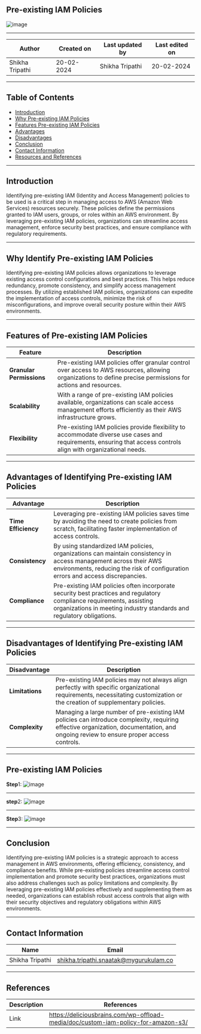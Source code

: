 ## Pre-existing IAM Policies
![image](https://github.com/avengers-p7/Documentation/assets/156056746/ef3954ab-e2ee-4310-b4ce-af2862ccd7f5)

***
| Author | Created on | Last updated by | Last edited on |
|--------|------------|-----------------|----------------|
|Shikha Tripathi| 20-02-2024 | Shikha Tripathi | 20-02-2024|

***
## Table of Contents
+ [Introduction](#Introduction)
+  [Why Pre-existing IAM Policies ](#WhyPre-existingIAMPolicies)
+ [Features Pre-existing IAM Policies ](#FeaturesPre-existingIAMPolicies)
+ [Advantages](#Advantages)
+ [Disadvantages](#Disadvantages)
+ [Conclusion](#Conclusion)
+ [Contact Information](#Contact-Information)
+ [Resources and References](#Resources-and-References)

***
## Introduction
Identifying pre-existing IAM (Identity and Access Management) policies to be used is a critical step in managing access to AWS (Amazon Web Services) resources securely. These policies define the permissions granted to IAM users, groups, or roles within an AWS environment. By leveraging pre-existing IAM policies, organizations can streamline access management, enforce security best practices, and ensure compliance with regulatory requirements.

***
## Why Identify Pre-existing IAM Policies
Identifying pre-existing IAM policies allows organizations to leverage existing access control configurations and best practices. This helps reduce redundancy, promote consistency, and simplify access management processes. By utilizing established IAM policies, organizations can expedite the implementation of access controls, minimize the risk of misconfigurations, and improve overall security posture within their AWS environments.

****
## Features of Pre-existing IAM Policies
| Feature	| Description |
|---------|-------------|
| **Granular Permissions**	| Pre-existing IAM policies offer granular control over access to AWS resources, allowing organizations to define precise permissions for actions and resources.|
| **Scalability**	 | With a range of pre-existing IAM policies available, organizations can scale access management efforts efficiently as their AWS infrastructure grows.|
| **Flexibility**| Pre-existing IAM policies provide flexibility to accommodate diverse use cases and requirements, ensuring that access controls align with organizational needs.|

***
## Advantages of Identifying Pre-existing IAM Policies
| Advantage	| Description |
|-----------|-------------|
| **Time Efficiency**| Leveraging pre-existing IAM policies saves time by avoiding the need to create policies from scratch, facilitating faster implementation of access controls.|
| **Consistency**	| By using standardized IAM policies, organizations can maintain consistency in access management across their AWS environments, reducing the risk of configuration errors and access discrepancies.|
| **Compliance**	| Pre-existing IAM policies often incorporate security best practices and regulatory compliance requirements, assisting organizations in meeting industry standards and regulatory obligations.|

***
## Disadvantages of Identifying Pre-existing IAM Policies
| Disadvantage |	Description |
|--------------|--------------|
| **Limitations**	| Pre-existing IAM policies may not always align perfectly with specific organizational requirements, necessitating customization or the creation of supplementary policies.|
| **Complexity**	| Managing a large number of pre-existing IAM policies can introduce complexity, requiring effective organization, documentation, and ongoing review to ensure proper access controls.|


***
## Pre-existing IAM Policies
**Step**1: 
![image](https://github.com/avengers-p7/Documentation/assets/156056746/8cf615e0-1881-4e0e-829a-6bd9a3c5bf7a)
***
**step**2:
![image](https://github.com/avengers-p7/Documentation/assets/156056746/88763758-06f9-4ae2-a202-3fd1a7afc01a)

***
**Step**3: 
![image](https://github.com/avengers-p7/Documentation/assets/156056746/5cbe08ed-79c1-4fc4-aa0e-627f78067d73)
***

## Conclusion
Identifying pre-existing IAM policies is a strategic approach to access management in AWS environments, offering efficiency, consistency, and compliance benefits. While pre-existing policies streamline access control implementation and promote security best practices, organizations must also address challenges such as policy limitations and complexity. By leveraging pre-existing IAM policies effectively and supplementing them as needed, organizations can establish robust access controls that align with their security objectives and regulatory obligations within AWS environments.

***
## Contact Information

|     Name         | Email  |
| -----------------| ------------------------------------ |
| Shikha Tripathi   | shikha.tripathi.snaatak@mygurukulam.co |
***

## References

| Description                                   | References  
| --------------------------------------------  | -------------------------------------------------|
| Link |https://deliciousbrains.com/wp-offload-media/doc/custom-iam-policy-for-amazon-s3/|



